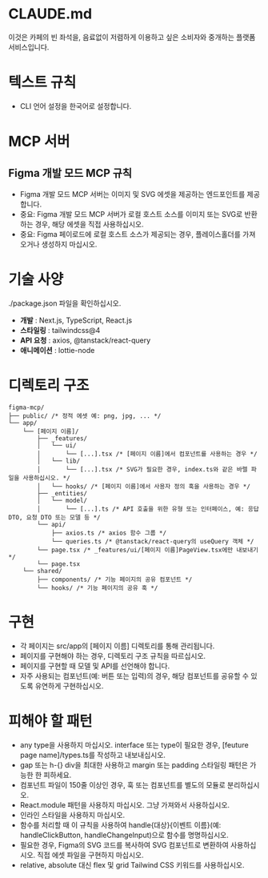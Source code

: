 # CLAUDE.md

이것은 카페의 빈 좌석을, 음료없이 저렴하게 이용하고 싶은 소비자와 중개하는 플랫폼 서비스입니다.

# 텍스트 규칙
- CLI 언어 설정을 한국어로 설정합니다.

# MCP 서버

## Figma 개발 모드 MCP 규칙
- Figma 개발 모드 MCP 서버는 이미지 및 SVG 에셋을 제공하는 엔드포인트를 제공합니다.
- 중요: Figma 개발 모드 MCP 서버가 로컬 호스트 소스를 이미지 또는 SVG로 반환하는 경우, 해당 에셋을 직접 사용하십시오.
- 중요: Figma 페이로드에 로컬 호스트 소스가 제공되는 경우, 플레이스홀더를 가져오거나 생성하지 마십시오.

# 기술 사양

./package.json 파일을 확인하십시오.

- **개발** : Next.js, TypeScript, React.js
- **스타일링** : tailwindcss@4
- **API 요청** : axios, @tanstack/react-query
- **애니메이션** : lottie-node

# 디렉토리 구조

```
figma-mcp/
├── public/ /* 정적 에셋 예: png, jpg, ... */
└── app/
    └── [페이지 이름]/
        ├── _features/
        │   └── ui/
        │       └── [...].tsx /* [페이지 이름]에서 컴포넌트를 사용하는 경우 */
        │   └── lib/
        │       └── [...].tsx /* SVG가 필요한 경우, index.ts와 같은 바렐 파일을 사용하십시오. */
        │   └── hooks/ /* [페이지 이름]에서 사용자 정의 훅을 사용하는 경우 */
        ├── _entities/
        │   └── model/
        │       └── [...].ts /* API 호출을 위한 유형 또는 인터페이스, 예: 응답 DTO, 요청 DTO 또는 모델 등 */
        └── api/
            ├── axios.ts /* axios 함수 그룹 */
            └── queries.ts /* @tanstack/react-query의 useQuery 객체 */
        └── page.tsx /* _features/ui/[페이지 이름]PageView.tsx에만 내보내기 */
        └── page.tsx
    └── shared/
        ├── components/ /* 기능 페이지의 공유 컴포넌트 */
        └── hooks/ /* 기능 페이지의 공유 훅 */
```

# 구현

- 각 페이지는 src/app의 [페이지 이름] 디렉토리를 통해 관리됩니다.
- 페이지를 구현해야 하는 경우, 디렉토리 구조 규칙을 따르십시오.
- 페이지를 구현할 때 모델 및 API를 선언해야 합니다.
- 자주 사용되는 컴포넌트(예: 버튼 또는 입력)의 경우, 해당 컴포넌트를 공유할 수 있도록 유연하게 구현하십시오.

# 피해야 할 패턴

- any type을 사용하지 마십시오. interface 또는 type이 필요한 경우, [feuture page name]/types.ts를 작성하고 내보내십시오.
- gap 또는 h-{} div을 최대한 사용하고 margin 또는 padding 스타일링 패턴은 가능한 한 피하세요.
- 컴포넌트 파일이 150줄 이상인 경우, 훅 또는 컴포넌트를 별도의 모듈로 분리하십시오.
- React.module 패턴을 사용하지 마십시오. 그냥 가져와서 사용하십시오.
- 인라인 스타일을 사용하지 마십시오. 
- 함수를 처리할 때 이 규칙을 사용하여 handle{대상}{이벤트 이름}(예: handleClickButton, handleChangeInput)으로 함수를 명명하십시오.
- 필요한 경우, Figma의 SVG 코드를 복사하여 SVG 컴포넌트로 변환하여 사용하십시오. 직접 에셋 파일을 구현하지 마십시오.
- relative, absolute 대신 flex 및 grid Tailwind CSS 키워드를 사용하십시오.